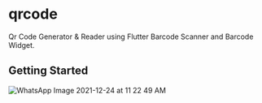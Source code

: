 # qrcode

Qr Code Generator & Reader using Flutter Barcode Scanner and Barcode Widget.

## Getting Started

![WhatsApp Image 2021-12-24 at 11 22 49 AM](https://user-images.githubusercontent.com/48661562/147339684-7cc541b3-83b2-48e4-8718-36a9b894d53b.jpeg)
